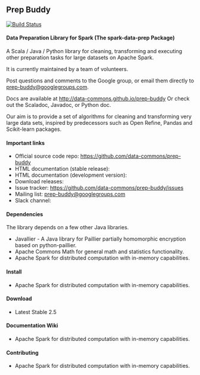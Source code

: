 ## Prep Buddy 
[![Build Status](https://travis-ci.org/srihari/prep-buddy.svg?branch=master)](https://travis-ci.org/srihari/prep-buddy)
#### Data Preparation Library for Spark (The spark-data-prep Package)

A Scala / Java / Python library for cleaning, transforming and executing other preparation tasks for large datasets on Apache Spark.

It is currently maintained by a team of volunteers.

Post questions and comments to the Google group, or email them directly to prep-buddy@googlegroups.com.

Docs are available at http://data-commons.github.io/prep-buddy
Or check out the Scaladoc, Javadoc, or Python doc.

Our aim is to provide a set of algorithms for cleaning and transforming very large data sets, inspired by predecessors such as Open Refine, Pandas and Scikit-learn packages.

#### Important links

- Official source code repo: https://github.com/data-commons/prep-buddy
- HTML documentation (stable release): 
- HTML documentation (development version): 
- Download releases: 
- Issue tracker: https://github.com/data-commons/prep-buddy/issues
- Mailing list: prep-buddy@googlegroups.com
- Slack channel: 

#### Dependencies
The library depends on a few other Java libraries.

- Javallier - A Java library for Paillier partially homomorphic encryption based on python-paillier.
- Apache Commons Math for general math and statistics functionality.
- Apache Spark for distributed computation with in-memory capabilities.

#### Install
- Apache Spark for distributed computation with in-memory capabilities.

#### Download

- Latest Stable 2.5

#### Documentation Wiki
- Apache Spark for distributed computation with in-memory capabilities.

#### Contributing
- Apache Spark for distributed computation with in-memory capabilities.

